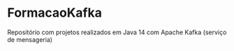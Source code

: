 # FormacaoKafka
Repositório com projetos realizados em Java 14 com Apache Kafka (serviço de mensageria)
